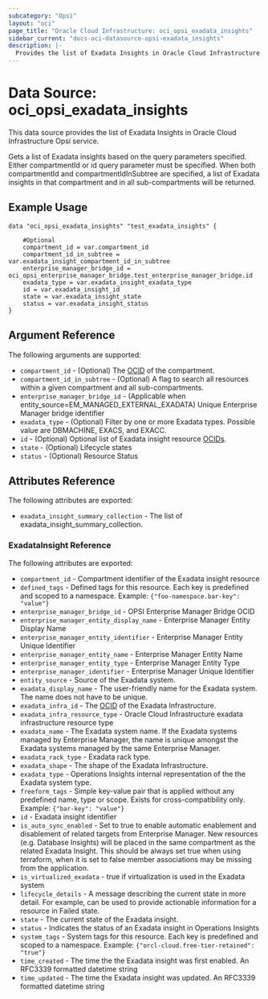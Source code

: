 ```yaml
---
subcategory: "Opsi"
layout: "oci"
page_title: "Oracle Cloud Infrastructure: oci_opsi_exadata_insights"
sidebar_current: "docs-oci-datasource-opsi-exadata_insights"
description: |-
  Provides the list of Exadata Insights in Oracle Cloud Infrastructure Opsi service
---
```


# Data Source: oci_opsi_exadata_insights
This data source provides the list of Exadata Insights in Oracle Cloud Infrastructure Opsi service.

Gets a list of Exadata insights based on the query parameters specified. Either compartmentId or id query parameter must be specified.
When both compartmentId and compartmentIdInSubtree are specified, a list of Exadata insights in that compartment and in all sub-compartments will be returned.


## Example Usage

```hcl
data "oci_opsi_exadata_insights" "test_exadata_insights" {

	#Optional
	compartment_id = var.compartment_id
	compartment_id_in_subtree = var.exadata_insight_compartment_id_in_subtree
	enterprise_manager_bridge_id = oci_opsi_enterprise_manager_bridge.test_enterprise_manager_bridge.id
	exadata_type = var.exadata_insight_exadata_type
	id = var.exadata_insight_id
	state = var.exadata_insight_state
	status = var.exadata_insight_status
}
```

## Argument Reference

The following arguments are supported:

* `compartment_id` - (Optional) The [OCID](https://docs.cloud.oracle.com/iaas/Content/General/Concepts/identifiers.htm) of the compartment.
* `compartment_id_in_subtree` - (Optional) A flag to search all resources within a given compartment and all sub-compartments. 
* `enterprise_manager_bridge_id` - (Applicable when entity_source=EM_MANAGED_EXTERNAL_EXADATA) Unique Enterprise Manager bridge identifier
* `exadata_type` - (Optional) Filter by one or more Exadata types. Possible value are DBMACHINE, EXACS, and EXACC. 
* `id` - (Optional) Optional list of Exadata insight resource [OCIDs](https://docs.cloud.oracle.com/iaas/Content/General/Concepts/identifiers.htm). 
* `state` - (Optional) Lifecycle states
* `status` - (Optional) Resource Status


## Attributes Reference

The following attributes are exported:

* `exadata_insight_summary_collection` - The list of exadata_insight_summary_collection.

### ExadataInsight Reference

The following attributes are exported:

* `compartment_id` - Compartment identifier of the Exadata insight resource
* `defined_tags` - Defined tags for this resource. Each key is predefined and scoped to a namespace. Example: `{"foo-namespace.bar-key": "value"}` 
* `enterprise_manager_bridge_id` - OPSI Enterprise Manager Bridge OCID
* `enterprise_manager_entity_display_name` - Enterprise Manager Entity Display Name
* `enterprise_manager_entity_identifier` - Enterprise Manager Entity Unique Identifier
* `enterprise_manager_entity_name` - Enterprise Manager Entity Name
* `enterprise_manager_entity_type` - Enterprise Manager Entity Type
* `enterprise_manager_identifier` - Enterprise Manager Unique Identifier
* `entity_source` - Source of the Exadata system.
* `exadata_display_name` - The user-friendly name for the Exadata system. The name does not have to be unique.
* `exadata_infra_id` - The [OCID](https://docs.cloud.oracle.com/iaas/Content/General/Concepts/identifiers.htm) of the Exadata Infrastructure.
* `exadata_infra_resource_type` - Oracle Cloud Infrastructure exadata infrastructure resource type
* `exadata_name` - The Exadata system name. If the Exadata systems managed by Enterprise Manager, the name is unique amongst the Exadata systems managed by the same Enterprise Manager.
* `exadata_rack_type` - Exadata rack type.
* `exadata_shape` - The shape of the Exadata Infrastructure.
* `exadata_type` - Operations Insights internal representation of the the Exadata system type.
* `freeform_tags` - Simple key-value pair that is applied without any predefined name, type or scope. Exists for cross-compatibility only. Example: `{"bar-key": "value"}` 
* `id` - Exadata insight identifier
* `is_auto_sync_enabled` - Set to true to enable automatic enablement and disablement of related targets from Enterprise Manager. New resources (e.g. Database Insights) will be placed in the same compartment as the related Exadata Insight. This should be always set true when using terraform, when it is set to false member associations may be missing from the application.
* `is_virtualized_exadata` - true if virtualization is used in the Exadata system
* `lifecycle_details` - A message describing the current state in more detail. For example, can be used to provide actionable information for a resource in Failed state.
* `state` - The current state of the Exadata insight.
* `status` - Indicates the status of an Exadata insight in Operations Insights
* `system_tags` - System tags for this resource. Each key is predefined and scoped to a namespace. Example: `{"orcl-cloud.free-tier-retained": "true"}` 
* `time_created` - The time the the Exadata insight was first enabled. An RFC3339 formatted datetime string
* `time_updated` - The time the Exadata insight was updated. An RFC3339 formatted datetime string

